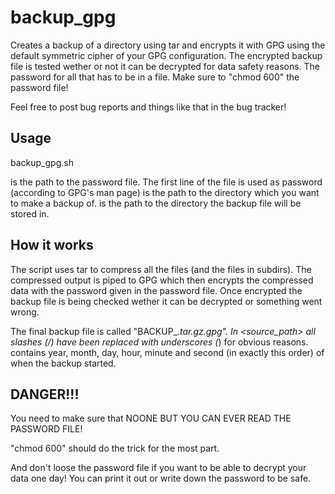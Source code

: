 backup_gpg
==========

Creates a backup of a directory using tar and encrypts it with GPG using the default symmetric cipher of your GPG configuration.
The encrypted backup file is tested wether or not it can be decrypted for data safety reasons.
The password for all that has to be in a file. Make sure to "chmod 600" the password file!

Feel free to post bug reports and things like that in the bug tracker!


Usage
-----

backup_gpg.sh <password file> <source dir> <destination dir>

<password file> is the path to the password file. The first line of the file is used as password (according to GPG's man page)
<source dir> is the path to the directory which you want to make a backup of.
<destination dir> is the path to the directory the backup file will be stored in.


How it works
------------

The script uses tar to compress all the files (and the files in subdirs).
The compressed output is piped to GPG which then encrypts the compressed data with the password given in the password file.
Once encrypted the backup file is being checked wether it can be decrypted or something went wrong.

The final backup file is called "BACKUP_<source path>_<timestamp>.tar.gz.gpg". In <source_path> all slashes (/) have been replaced with underscores (_) for obvious reasons. <timestamp> contains year, month, day, hour, minute and second (in exactly this order) of when the backup started.

DANGER!!!
---------

You need to make sure that NOONE BUT YOU CAN EVER READ THE PASSWORD FILE!

"chmod 600" should do the trick for the most part.

And don't loose the password file if you want to be able to decrypt your data one day! You can print it out or write down the password to be safe.
